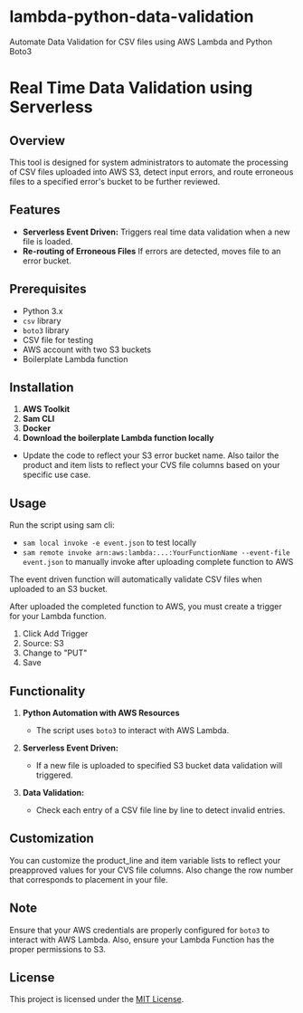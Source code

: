 # lambda-python-data-validation
Automate Data Validation for CSV files using AWS Lambda and Python Boto3

# Real Time Data Validation using Serverless

## Overview
This tool is designed for system administrators to automate the processing of CSV files uploaded into AWS S3, detect input errors, and route erroneous files to a specified error's bucket to be further reviewed.

## Features
- **Serverless Event Driven:** Triggers real time data validation when a new file is loaded.
- **Re-routing of Erroneous Files** If errors are detected, moves file to an error bucket.

## Prerequisites
- Python 3.x
- `csv` library
- `boto3` library
- CSV file for testing
- AWS account with two S3 buckets
- Boilerplate Lambda function

## Installation
1. **AWS Toolkit**
2. **Sam CLI**
3. **Docker**
4. **Download the boilerplate Lambda function locally**
- Update the code to reflect your S3 error bucket name. Also tailor the product and item lists to reflect your CVS file columns based on your specific use case.

## Usage
Run the script using sam cli:
- `sam local invoke -e event.json` to test locally
- `sam remote invoke arn:aws:lambda:...:YourFunctionName --event-file event.json` to manually invoke after uploading complete function to AWS

The event driven function will automatically validate CSV files when uploaded to an S3 bucket.

After uploaded the completed function to AWS, you must create a trigger for your Lambda function.
1. Click Add Trigger
2. Source: S3
3. Change to "PUT"
4. Save

## Functionality

1. **Python Automation with AWS Resources**
   - The script uses `boto3` to interact with AWS Lambda.

2. **Serverless Event Driven:**
   - If a new file is uploaded to specified S3 bucket data validation will triggered.

3. **Data Validation:**
   - Check each entry of a CSV file line by line to detect invalid entries.

## Customization
You can customize the product_line and item variable lists to reflect your preapproved values for your CVS file columns. Also change the row number that corresponds to placement in your file.

## Note
Ensure that your AWS credentials are properly configured for `boto3` to interact with AWS Lambda. Also, ensure your Lambda Function has the proper permissions to S3. 

## License
This project is licensed under the [MIT License](LICENSE).
